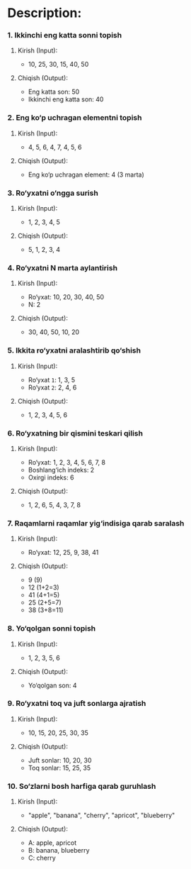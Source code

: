 # Description:

### 1. Ikkinchi eng katta sonni topish

1.  Kirish (Input):

    - 10, 25, 30, 15, 40, 50

2.  Chiqish (Output):

    -  Eng katta son: 50  
    -  Ikkinchi eng katta son: 40

### 2. Eng ko‘p uchragan elementni topish

1. Kirish (Input):

   - 4, 5, 6, 4, 7, 4, 5, 6

2. Chiqish (Output):

   - Eng ko‘p uchragan element: 4 (3 marta)

### 3. Ro‘yxatni o‘ngga surish

1. Kirish (Input):

   - 1, 2, 3, 4, 5

2. Chiqish (Output):

   - 5, 1, 2, 3, 4

### 4. Ro‘yxatni N marta aylantirish

1. Kirish (Input):

   - Ro‘yxat: 10, 20, 30, 40, 50  
   - N: 2

2. Chiqish (Output):

   - 30, 40, 50, 10, 20

### 5. Ikkita ro‘yxatni aralashtirib qo‘shish

1. Kirish (Input):

   - Ro‘yxat `1`: 1, 3, 5  
   - Ro‘yxat `2`: 2, 4, 6

2. Chiqish (Output):

   - 1, 2, 3, 4, 5, 6

### 6. Ro‘yxatning bir qismini teskari qilish

1. Kirish (Input):

   - Ro‘yxat: 1, 2, 3, 4, 5, 6, 7, 8
   - Boshlang‘ich indeks: 2
   - Oxirgi indeks: 6

2. Chiqish (Output):

   - 1, 2, 6, 5, 4, 3, 7, 8

### 7. Raqamlarni raqamlar yig‘indisiga qarab saralash

1. Kirish (Input):

   - Ro‘yxat: 12, 25, 9, 38, 41

2. Chiqish (Output):

   - 9 (9)
   - 12 (1+2=3)  
   - 41 (4+1=5)
   - 25 (2+5=7)  
   - 38 (3+8=11)

### 8. Yo‘qolgan sonni topish

1. Kirish (Input):

   - 1, 2, 3, 5, 6

2. Chiqish (Output):

   - Yo‘qolgan son: 4

### 9. Ro‘yxatni toq va juft sonlarga ajratish

1. Kirish (Input):

   - 10, 15, 20, 25, 30, 35

2. Chiqish (Output):

   - Juft sonlar: 10, 20, 30  
   - Toq sonlar: 15, 25, 35

### 10. So‘zlarni bosh harfiga qarab guruhlash

1. Kirish (Input):

   - "apple", "banana", "cherry", "apricot", "blueberry"

2. Chiqish (Output):

   - A: apple, apricot
   - B: banana, blueberry  
   - C: cherry